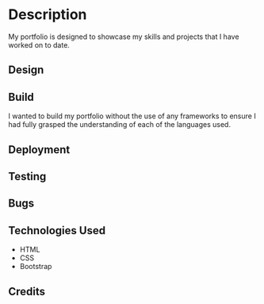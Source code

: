 # Description

My portfolio is designed to showcase my skills and projects that I have worked on to date.

## Design

## Build

I wanted to build my portfolio without the use of any frameworks to ensure I had fully grasped the understanding of each of the languages used.

## Deployment

## Testing

## Bugs


## Technologies Used

* HTML
* CSS
* Bootstrap

## Credits